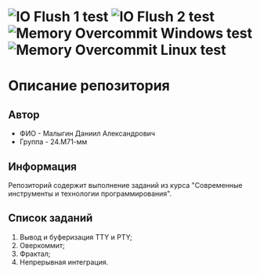 ![IO Flush 1 test](https://github.com/MalyginDaniil2002/Modern-programming-tools-and-technologies/actions/workflows/IO_Flush_variations_test.yml/badge.svg)
![IO Flush 2 test](https://github.com/MalyginDaniil2002/Modern-programming-tools-and-technologies/actions/workflows/IO_Flush_auto_test.yml/badge.svg)
![Memory Overcommit Windows test](https://github.com/MalyginDaniil2002/Modern-programming-tools-and-technologies/actions/workflows/Memory_Overcommit_Windows_test.yml/badge.svg)
![Memory Overcommit Linux test](https://github.com/MalyginDaniil2002/Modern-programming-tools-and-technologies/actions/workflows/Memory_Overcommit_Linux_test.yml/badge.svg)
=======
# Описание репозитория
## Автор
- ФИО - Малыгин Даниил Александрович
- Группа - 24.М71-мм
## Информация
Репозиторий содержит выполнение заданий из курса
"Современные инструменты и технологии программирования".

## Список заданий

1) Вывод и буферизация TTY и PTY;
2) Оверкоммит;
3) Фрактал;
4) Непрерывная интеграция.